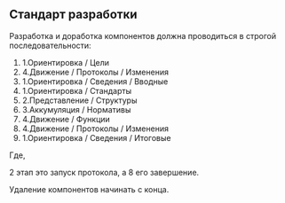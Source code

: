## Стандарт разработки

Разработка и доработка компонентов должна проводиться в строгой последовательности:

1. 1.Ориентировка / Цели
2. 4.Движение / Протоколы / Изменения
3. 1.Ориентировка / Сведения / Вводные
4. 1.Ориентировка / Стандарты
5. 2.Представление / Структуры
6. 3.Аккумуляция / Нормативы
7. 4.Движение / Функции
8. 4.Движение / Протоколы / Изменения
9. 1.Ориентировка / Сведения / Итоговые

Где,

2 этап это запуск протокола, а 8 его завершение.

Удаление компонентов начинать с конца.